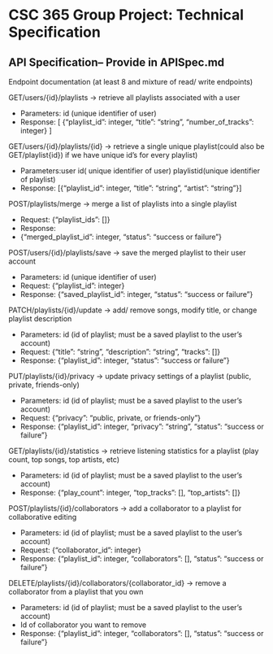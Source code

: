 # CSC 365 Group Project: Technical Specification

## API Specification– Provide in APISpec.md
Endpoint documentation (at least 8 and mixture of read/ write endpoints)
  
GET/users/{id}/playlists → retrieve all playlists associated with a user 
  - Parameters: id (unique identifier of user)
  - Response: 
    [ {“playlist_id”: integer, “title”: “string”, “number_of_tracks”: integer} ]

GET/users/{id}/playlists/{id} → retrieve a single unique playlist(could also be GET/playlist{id}) if we have unique id’s for every playlist)
  - Parameters:user id( unique identifier of user) playlistid(unique identifier of playlist)
  - Response:
    [{“playlist_id”: integer, “title”: “string”, “artist”: “string”}]

POST/playlists/merge → merge a list of playlists into a single playlist
  - Request: {“playlist_ids”: []}
  - Response: 
  - {“merged_playlist_id”: integer, “status”: “success or failure”}

POST/users/{id}/playlists/save → save the merged playlist to their user account
  - Parameters: id (unique identifier of user)
  - Request: {“playlist_id”: integer}
  - Response: {“saved_playlist_id”: integer, “status”: “success or failure”}

PATCH/playlists/{id}/update → add/ remove songs, modify title, or change playlist description
  - Parameters: id (id of playlist; must be a saved playlist to the user’s account)
  - Request: {“title”: “string”, “description”: “string”, “tracks”: []}
  - Response: {“playlist_id”: integer, “status”: “success or failure”}

PUT/playlists/{id}/privacy → update privacy settings of a playlist (public, private, friends-only)
  - Parameters: id (id of playlist; must be a saved playlist to the user’s account)
  - Request: {“privacy”: “public, private, or friends-only”}
  - Response: {“playlist_id”: integer, “privacy”: “string”, “status”: “success or failure”}

GET/playlists/{id}/statistics → retrieve listening statistics for a playlist (play count, top songs, top artists, etc)
  - Parameters: id (id of playlist; must be a saved playlist to the user’s account)
  - Response: {“play_count”: integer, “top_tracks”: [], “top_artists”: []}

POST/playlists/{id}/collaborators → add a collaborator to a playlist for collaborative editing 
  - Parameters: id (id of playlist; must be a saved playlist to the user’s account)
  - Request: {“collaborator_id”: integer}
  - Response: {“playlist_id”: integer, “collaborators”: [], “status”: “success or failure”}

DELETE/playlists/{id}/collaborators/{collaborator_id} → remove a collaborator from a playlist that you own 
  - Parameters: id (id of playlist; must be a saved playlist to the user’s account)
  - Id of collaborator you want to remove
  - Response: {“playlist_id”: integer, “collaborators”: [], “status”: “success or failure”}
 
